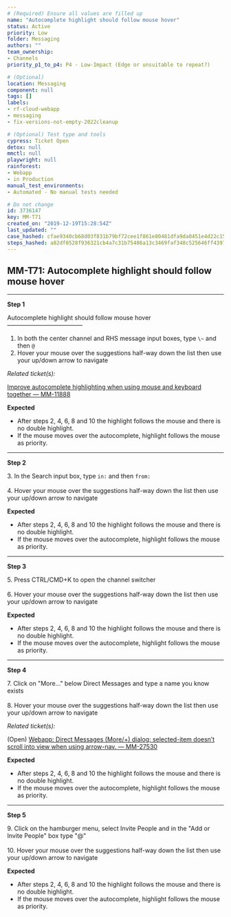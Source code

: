 ```yaml
---
# (Required) Ensure all values are filled up
name: "Autocomplete highlight should follow mouse hover"
status: Active
priority: Low
folder: Messaging
authors: ""
team_ownership: 
- Channels
priority_p1_to_p4: P4 - Low-Impact (Edge or unsuitable to repeat?)

# (Optional)
location: Messaging
component: null
tags: []
labels: 
- rf-cloud-webapp
- messaging
- fix-versions-not-empty-2022cleanup

# (Optional) Test type and tools
cypress: Ticket Open
detox: null
mmctl: null
playwright: null
rainforest: 
- Webapp
- in Production
manual_test_environments: 
- Automated - No manual tests needed

# Do not change
id: 3736147
key: MM-T71
created_on: "2019-12-19T15:28:54Z"
last_updated: ""
case_hashed: cfae9340cb68d03f831b79bf72cee1f861e80481dfa9da0451e4d22c15846572524dc576e4d8b4ccfd597a2fad7a062d
steps_hashed: a82df0528f936321cb4a7c31b75486a13c3469faf348c525646ff43978e8b65e6a0b1e69f0a055e4cf5d9c3bce3bef90
---
```


<!-- (Auto-generated) Based on frontmatter's "key" and "name" -->

## MM-T71: Autocomplete highlight should follow mouse hover

---

**Step 1**

Autocomplete highlight should follow mouse hover\
–––––––––––––––––––––––––

1. In both the center channel and RHS message input boxes, type `\~` and then `@`
2. Hover your mouse over the suggestions half-way down the list then use your up/down arrow to navigate

_Related ticket(s):_

[Improve autocomplete highlighting when using mouse and keyboard together — MM-11888](https://mattermost.atlassian.net/browse/MM-11888)

**Expected**

- After steps 2, 4, 6, 8 and 10 the highlight follows the mouse and there is no double highlight.
- If the mouse moves over the autocomplete, highlight follows the mouse as priority.

---

**Step 2**

3\. In the Search input box, type `in:` and then `from:`\
\
4\. Hover your mouse over the suggestions half-way down the list then use your up/down arrow to navigate

**Expected**

- After steps 2, 4, 6, 8 and 10 the highlight follows the mouse and there is no double highlight.
- If the mouse moves over the autocomplete, highlight follows the mouse as priority.

---

**Step 3**

5\. Press CTRL/CMD+K to open the channel switcher\
\
6\. Hover your mouse over the suggestions half-way down the list then use your up/down arrow to navigate

**Expected**

- After steps 2, 4, 6, 8 and 10 the highlight follows the mouse and there is no double highlight.
- If the mouse moves over the autocomplete, highlight follows the mouse as priority.

---

**Step 4**

7\. Click on "More..." below Direct Messages and type a name you know exists\
\
8\. Hover your mouse over the suggestions half-way down the list then use your up/down arrow to navigate

_Related ticket(s):_

(Open) [Webapp: Direct Messages (More/+) dialog: selected-item doesn’t scroll into view when using arrow-nav. — MM-27530](https://mattermost.atlassian.net/browse/MM-27530)

**Expected**

- After steps 2, 4, 6, 8 and 10 the highlight follows the mouse and there is no double highlight.
- If the mouse moves over the autocomplete, highlight follows the mouse as priority.

---

**Step 5**

9\. Click on the hamburger menu, select Invite People and in the "Add or Invite People" box type "@"\
\
10\. Hover your mouse over the suggestions half-way down the list then use your up/down arrow to navigate

**Expected**

- After steps 2, 4, 6, 8 and 10 the highlight follows the mouse and there is no double highlight.
- If the mouse moves over the autocomplete, highlight follows the mouse as priority.
